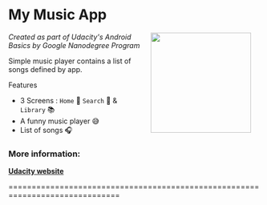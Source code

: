 My Music App
=================================

<img src="https://raw.githubusercontent.com/jonathanbcsouza/mymusicapp/master/screenshots/home_screen.png" width="200" align="right" hspace="20">

*Created as part of Udacity's Android Basics by Google Nanodegree Program*

Simple music player contains a list of songs defined by app.

Features

- 3 Screens : `Home` :iphone: `Search` :mag_right: & `Library` :books:
- A funny music player :sweat_smile:
- List of songs :headphones:

### More information:
**[Udacity website](http://udacity.com)**

==============================================================================
